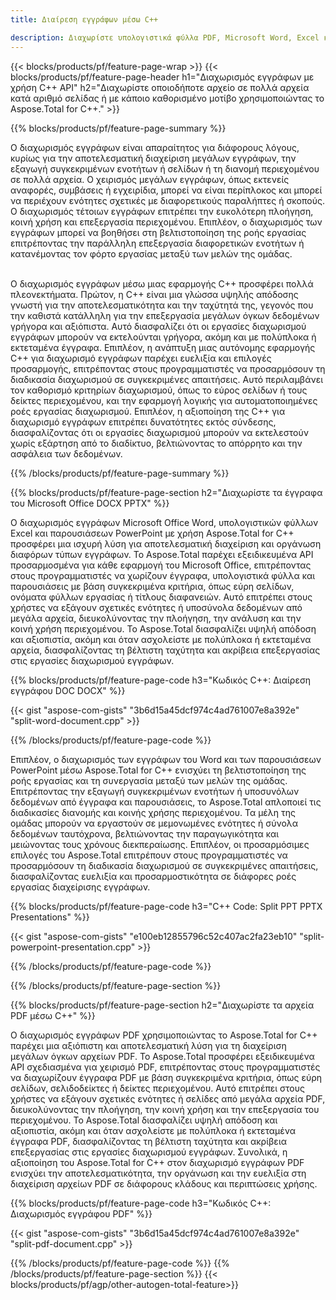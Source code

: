 ```yaml
---
title: Διαίρεση εγγράφων μέσω C++ 

description: Διαχωρίστε υπολογιστικά φύλλα PDF, Microsoft Word, Excel και παρουσιάσεις PowerPoint μέσω της εφαρμογής σας C++. Διαχωρίστε το έγγραφο κατά αριθμό σελίδας ή με κάποιο προκαθορισμένο μοτίβο.
---
```


{{< blocks/products/pf/feature-page-wrap >}}
{{< blocks/products/pf/feature-page-header h1="Διαχωρισμός εγγράφων με χρήση C++ API" h2="Διαχωρίστε οποιοδήποτε αρχείο σε πολλά αρχεία κατά αριθμό σελίδας ή με κάποιο καθορισμένο μοτίβο χρησιμοποιώντας το Aspose.Total for C++." >}}

{{% blocks/products/pf/feature-page-summary %}}

Ο διαχωρισμός εγγράφων είναι απαραίτητος για διάφορους λόγους, κυρίως για την αποτελεσματική διαχείριση μεγάλων εγγράφων, την εξαγωγή συγκεκριμένων ενοτήτων ή σελίδων ή τη διανομή περιεχομένου σε πολλά αρχεία. Ο χειρισμός μεγάλων εγγράφων, όπως εκτενείς αναφορές, συμβάσεις ή εγχειρίδια, μπορεί να είναι περίπλοκος και μπορεί να περιέχουν ενότητες σχετικές με διαφορετικούς παραλήπτες ή σκοπούς. Ο διαχωρισμός τέτοιων εγγράφων επιτρέπει την ευκολότερη πλοήγηση, κοινή χρήση και επεξεργασία περιεχομένου. Επιπλέον, ο διαχωρισμός των εγγράφων μπορεί να βοηθήσει στη βελτιστοποίηση της ροής εργασίας επιτρέποντας την παράλληλη επεξεργασία διαφορετικών ενοτήτων ή κατανέμοντας τον φόρτο εργασίας μεταξύ των μελών της ομάδας. <br /><br />

Ο διαχωρισμός εγγράφων μέσω μιας εφαρμογής C++ προσφέρει πολλά πλεονεκτήματα. Πρώτον, η C++ είναι μια γλώσσα υψηλής απόδοσης γνωστή για την αποτελεσματικότητα και την ταχύτητά της, γεγονός που την καθιστά κατάλληλη για την επεξεργασία μεγάλων όγκων δεδομένων γρήγορα και αξιόπιστα. Αυτό διασφαλίζει ότι οι εργασίες διαχωρισμού εγγράφων μπορούν να εκτελούνται γρήγορα, ακόμη και με πολύπλοκα ή εκτεταμένα έγγραφα. Επιπλέον, η ανάπτυξη μιας αυτόνομης εφαρμογής C++ για διαχωρισμό εγγράφων παρέχει ευελιξία και επιλογές προσαρμογής, επιτρέποντας στους προγραμματιστές να προσαρμόσουν τη διαδικασία διαχωρισμού σε συγκεκριμένες απαιτήσεις. Αυτό περιλαμβάνει τον καθορισμό κριτηρίων διαχωρισμού, όπως το εύρος σελίδων ή τους δείκτες περιεχομένου, και την εφαρμογή λογικής για αυτοματοποιημένες ροές εργασίας διαχωρισμού. Επιπλέον, η αξιοποίηση της C++ για διαχωρισμό εγγράφων επιτρέπει δυνατότητες εκτός σύνδεσης, διασφαλίζοντας ότι οι εργασίες διαχωρισμού μπορούν να εκτελεστούν χωρίς εξάρτηση από το διαδίκτυο, βελτιώνοντας το απόρρητο και την ασφάλεια των δεδομένων. 

{{% /blocks/products/pf/feature-page-summary  %}}

{{% blocks/products/pf/feature-page-section  h2="Διαχωρίστε τα έγγραφα του Microsoft Office DOCX PPTX" %}}

Ο διαχωρισμός εγγράφων Microsoft Office Word, υπολογιστικών φύλλων Excel και παρουσιάσεων PowerPoint με χρήση Aspose.Total for C++ προσφέρει μια ισχυρή λύση για αποτελεσματική διαχείριση και οργάνωση διαφόρων τύπων εγγράφων. Το Aspose.Total παρέχει εξειδικευμένα API προσαρμοσμένα για κάθε εφαρμογή του Microsoft Office, επιτρέποντας στους προγραμματιστές να χωρίζουν έγγραφα, υπολογιστικά φύλλα και παρουσιάσεις με βάση συγκεκριμένα κριτήρια, όπως εύρη σελίδων, ονόματα φύλλων εργασίας ή τίτλους διαφανειών. Αυτό επιτρέπει στους χρήστες να εξάγουν σχετικές ενότητες ή υποσύνολα δεδομένων από μεγάλα αρχεία, διευκολύνοντας την πλοήγηση, την ανάλυση και την κοινή χρήση περιεχομένου. Το Aspose.Total διασφαλίζει υψηλή απόδοση και αξιοπιστία, ακόμη και όταν ασχολείστε με πολύπλοκα ή εκτεταμένα αρχεία, διασφαλίζοντας τη βέλτιστη ταχύτητα και ακρίβεια επεξεργασίας στις εργασίες διαχωρισμού εγγράφων.

{{% blocks/products/pf/feature-page-code h3="Κωδικός C++: Διαίρεση εγγράφου DOC DOCX" %}}

{{< gist "aspose-com-gists" "3b6d15a45dcf974c4ad761007e8a392e" "split-word-document.cpp" >}}

{{% /blocks/products/pf/feature-page-code  %}}

Επιπλέον, ο διαχωρισμός των εγγράφων του Word και των παρουσιάσεων PowerPoint μέσω Aspose.Total for C++ ενισχύει τη βελτιστοποίηση της ροής εργασίας και τη συνεργασία μεταξύ των μελών της ομάδας. Επιτρέποντας την εξαγωγή συγκεκριμένων ενοτήτων ή υποσυνόλων δεδομένων από έγγραφα και παρουσιάσεις, το Aspose.Total απλοποιεί τις διαδικασίες διανομής και κοινής χρήσης περιεχομένου. Τα μέλη της ομάδας μπορούν να εργαστούν σε μεμονωμένες ενότητες ή σύνολα δεδομένων ταυτόχρονα, βελτιώνοντας την παραγωγικότητα και μειώνοντας τους χρόνους διεκπεραίωσης. Επιπλέον, οι προσαρμόσιμες επιλογές του Aspose.Total επιτρέπουν στους προγραμματιστές να προσαρμόσουν τη διαδικασία διαχωρισμού σε συγκεκριμένες απαιτήσεις, διασφαλίζοντας ευελιξία και προσαρμοστικότητα σε διάφορες ροές εργασίας διαχείρισης εγγράφων.

{{% blocks/products/pf/feature-page-code h3="C++ Code: Split PPT PPTX Presentations" %}}

{{< gist "aspose-com-gists" "e100eb12855796c52c407ac2fa23eb10" "split-powerpoint-presentation.cpp" >}}

{{% /blocks/products/pf/feature-page-code  %}}

{{% /blocks/products/pf/feature-page-section %}}

{{% blocks/products/pf/feature-page-section  h2="Διαχωρίστε τα αρχεία PDF μέσω C++" %}}

Ο διαχωρισμός εγγράφων PDF χρησιμοποιώντας το Aspose.Total for C++ παρέχει μια αξιόπιστη και αποτελεσματική λύση για τη διαχείριση μεγάλων όγκων αρχείων PDF. Το Aspose.Total προσφέρει εξειδικευμένα API σχεδιασμένα για χειρισμό PDF, επιτρέποντας στους προγραμματιστές να διαχωρίζουν έγγραφα PDF με βάση συγκεκριμένα κριτήρια, όπως εύρη σελίδων, σελιδοδείκτες ή δείκτες περιεχομένου. Αυτό επιτρέπει στους χρήστες να εξάγουν σχετικές ενότητες ή σελίδες από μεγάλα αρχεία PDF, διευκολύνοντας την πλοήγηση, την κοινή χρήση και την επεξεργασία του περιεχομένου. Το Aspose.Total διασφαλίζει υψηλή απόδοση και αξιοπιστία, ακόμη και όταν ασχολείστε με πολύπλοκα ή εκτεταμένα έγγραφα PDF, διασφαλίζοντας τη βέλτιστη ταχύτητα και ακρίβεια επεξεργασίας στις εργασίες διαχωρισμού εγγράφων. Συνολικά, η αξιοποίηση του Aspose.Total for C++ στον διαχωρισμό εγγράφων PDF ενισχύει την αποτελεσματικότητα, την οργάνωση και την ευελιξία στη διαχείριση αρχείων PDF σε διάφορους κλάδους και περιπτώσεις χρήσης.

{{% blocks/products/pf/feature-page-code h3="Κωδικός C++: Διαχωρισμός εγγράφου PDF" %}}

{{< gist "aspose-com-gists" "3b6d15a45dcf974c4ad761007e8a392e" "split-pdf-document.cpp" >}}

{{% /blocks/products/pf/feature-page-code  %}}
{{% /blocks/products/pf/feature-page-section %}}
{{< blocks/products/pf/agp/other-autogen-total-feature>}}